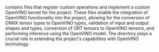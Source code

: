 contains files that register custom operations and implement a custom OpenVINO kernel for the project. These files enable the integration of OpenVINO functionality into the project, allowing for the conversion of ONNX tensor types to OpenVINO types, validation of input and output shapes and types, conversion of ORT tensors to OpenVINO tensors, and performing inference using the OpenVINO model. The directory plays a crucial role in extending the project's capabilities with OpenVINO technology.